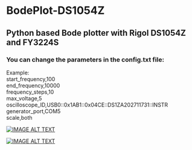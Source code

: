 # BodePlot-DS1054Z
## Python based Bode plotter with Rigol DS1054Z and FY3224S

### You can change the parameters in the config.txt file:

Example:  
 start_frequency,100  
 end_frequency,10000  
 frequency_steps,10  
 max_voltage,5  
 oscilloscope_ID,USB0::0x1AB1::0x04CE::DS1ZA202711731::INSTR  
 generator_port,COM5  
 scale,both  

[![IMAGE ALT TEXT](http://img.youtube.com/vi/WFBuwD8cPuU/0.jpg)](http://www.youtube.com/watch?v=WFBuwD8cPuU "Bode Plotter (DS1054Z-FY3224S)")

[![IMAGE ALT TEXT](http://img.youtube.com/vi/ivJM8q00k0E/0.jpg)](http://www.youtube.com/watch?v=ivJM8q00k0E "Bode Plot - Rigol DS1054Z and FY3224S")
